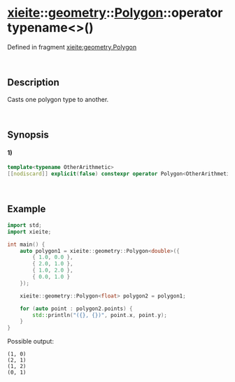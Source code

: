 # [xieite](../../../../../../xieite.md)\:\:[geometry](../../../../../../geometry.md)\:\:[Polygon<Arithmetic>](../../../../polygon.md)\:\:operator typename\<\>\(\)
Defined in fragment [xieite:geometry.Polygon](../../../../../../../src/geometry/polygon.cpp)

&nbsp;

## Description
Casts one polygon type to another.

&nbsp;

## Synopsis
#### 1)
```cpp
template<typename OtherArithmetic>
[[nodiscard]] explicit(false) constexpr operator Polygon<OtherArithmetic>() const noexcept;
```

&nbsp;

## Example
```cpp
import std;
import xieite;

int main() {
    auto polygon1 = xieite::geometry::Polygon<double>({
        { 1.0, 0.0 },
        { 2.0, 1.0 },
        { 1.0, 2.0 },
        { 0.0, 1.0 }
    });

    xieite::geometry::Polygon<float> polygon2 = polygon1;

    for (auto point : polygon2.points) {
        std::println("({}, {})", point.x, point.y);
    }
}
```
Possible output:
```
(1, 0)
(2, 1)
(1, 2)
(0, 1)
```
